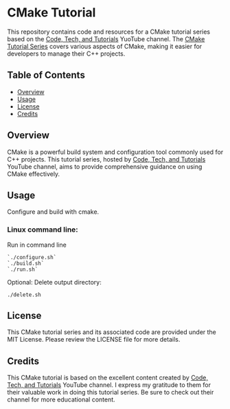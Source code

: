 # CMake Tutorial

This repository contains code and resources for a CMake tutorial series based on the [Code, Tech, and Tutorials](https://www.youtube.com/@CodeTechandTutorials) YuoTube channel. The [CMake Tutorial Series](https://www.youtube.com/watch?v=nlKcXPUJGwA&list=PLalVdRk2RC6o5GHu618ARWh0VO0bFlif4) covers various aspects of CMake, making it easier for developers to manage their C++ projects.

## Table of Contents

- [Overview](#overview)
- [Usage](#usage)
- [License](#license)
- [Credits](#credits)

## Overview

CMake is a powerful build system and configuration tool commonly used for C++ projects. This tutorial series, hosted by [Code, Tech, and Tutorials](https://www.youtube.com/@CodeTechandTutorials) YouTube channel, aims to provide comprehensive guidance on using CMake effectively.

## Usage

Configure and build with cmake.

### Linux command line:

Run in command line 

    `./configure.sh`
    `./build.sh`
    `./run.sh`

Optional: Delete output directory:

    ./delete.sh

## License

This CMake tutorial series and its associated code are provided under the MIT License. Please review the LICENSE file for more details.

## Credits

This CMake tutorial is based on the excellent content created by [Code, Tech, and Tutorials](https://www.youtube.com/@CodeTechandTutorials) YouTube channel. I express my gratitude to them for their valuable work in doing this tutorial series. Be sure to check out their channel for more educational content.